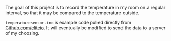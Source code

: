 The goal of this project is to record the temperature in my room on a regular interval, so that it may be compared to the temperature outside.

`temperaturesensor.ino` is example code pulled directly from [Github.com/eliteio](https://github.com/eliteio/DS18B20). It will eventually be modified to send the data to a server of my choosing.
